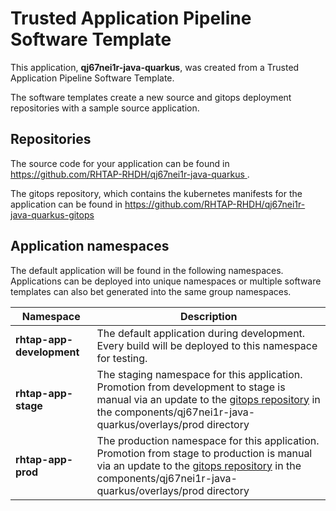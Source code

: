 # Trusted Application Pipeline Software Template

This application, **qj67nei1r-java-quarkus**, was created from a Trusted Application Pipeline Software Template.

The software templates create a new source and gitops deployment repositories with a sample source application. 

## Repositories

The source code for your application can be found in [https://github.com/RHTAP-RHDH/qj67nei1r-java-quarkus ](https://github.com/RHTAP-RHDH/qj67nei1r-java-quarkus ).
 
The gitops repository, which contains the kubernetes manifests for the application can be found in 
[https://github.com/RHTAP-RHDH/qj67nei1r-java-quarkus-gitops ](https://github.com/RHTAP-RHDH/qj67nei1r-java-quarkus-gitops ) 

## Application namespaces 

The default application will be found in the following namespaces. Applications can be deployed into unique namespaces or multiple software templates can also bet generated into the same group namespaces.  

|  Namespace   |  Description   |  
| -------- | -------- |   
| **rhtap-app-development** | The default application during development. Every build will be deployed to this namespace for testing. | 
| **rhtap-app-stage** | The staging namespace for this application. Promotion from development to stage is manual via an update to the [gitops repository](https://github.com/RHTAP-RHDH/qj67nei1r-java-quarkus-gitops ) in the components/qj67nei1r-java-quarkus/overlays/prod directory |  
| **rhtap-app-prod** | The production namespace for this application. Promotion from stage to production is manual via an update to the [gitops repository](https://github.com/RHTAP-RHDH/qj67nei1r-java-quarkus-gitops ) in the components/qj67nei1r-java-quarkus/overlays/prod directory | 